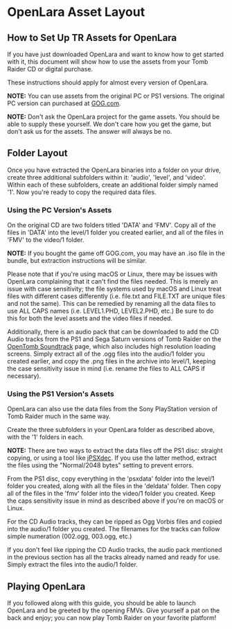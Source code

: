 # OpenLara Asset Layout

## How to Set Up TR Assets for OpenLara

If you have just downloaded OpenLara and want to know how to get started with it, this
document will show how to use the assets from your Tomb Raider CD or digital purchase.

These instructions should apply for almost every version of OpenLara.

**NOTE:** You can use assets from the original PC or PS1 versions. The original PC version
can purchased at [GOG.com](https://www.gog.com/game/tomb_raider_123).

**NOTE:** Don't ask the OpenLara project for the game assets. You should be able to supply
these yourself. We don't care how you get the game, but don't ask us for the assets. The
answer will always be no.

## Folder Layout

Once you have extracted the OpenLara binaries into a folder on your drive, create three
additional subfolders within it: 'audio', 'level', and 'video'. Within each of these
subfolders, create an additional folder simply named '1'. Now you're ready to copy
the required data files.

### Using the PC Version's Assets

On the original CD are two folders titled 'DATA' and 'FMV'. Copy all of the files in 'DATA'
into the level/1 folder you created earlier, and all of the files in 'FMV' to the video/1 folder.

**NOTE:** If you bought the game off GOG.com, you may have an .iso file in the bundle, but
extraction instructions will be similar.

Please note that if you're using macOS or Linux, there may be issues with OpenLara complaining
that it can't find the files needed. This is merely an issue with case sensitivity; the file
systems used by macOS and Linux treat files with different cases differently (i.e. file.txt
and FILE.TXT are unique files and not the same). This can be remedied by renaming all the data
files to use ALL CAPS names (i.e. LEVEL1.PHD, LEVEL2.PHD, etc.) Be sure to do this for both the
level assets and the video files if needed.

Additionally, there is an audio pack that can be downloaded to add the CD Audio tracks from the
PS1 and Sega Saturn versions of Tomb Raider on the [OpenTomb Soundtrack](https://opentomb.earvillage.net/)
page, which also includes high resolution loading screens. Simply extract all of the .ogg files
into the audio/1 folder you created earlier, and copy the .png files in the archive into level/1, keeping
the case sensitivity issue in mind (i.e. rename the files to ALL CAPS if necessary).

### Using the PS1 Version's Assets

OpenLara can also use the data files from the Sony PlayStation version of Tomb Raider much in the same
way.

Create the three subfolders in your OpenLara folder as described above, with the '1' folders in each.

**NOTE:** There are two ways to extract the data files off the PS1 disc: straight copying, or using a tool
like [jPSXdec](https://github.com/m35/jpsxdec). If you use the latter method, extract the files using
the "Normal/2048 bytes" setting to prevent errors.

From the PS1 disc, copy everything in the 'psxdata' folder into the level/1 folder you created, along with
all the files in the 'deldata' folder. Then copy all of the files in the 'fmv' folder into the video/1 folder
you created. Keep the caps sensitivity issue in mind as described above if you're on macOS or Linux.

For the CD Audio tracks, they can be ripped as Ogg Vorbis files and copied into the audio/1 folder you created.
The filenames for the tracks can follow simple numeration (002.ogg, 003.ogg, etc.)

If you don't feel like ripping the CD Audio tracks, the audio pack mentioned in the previous section
has all the tracks already named and ready for use. Simply extract the files into the audio/1 folder.

## Playing OpenLara

If you followed along with this guide, you should be able to launch OpenLara and be greeted by the opening
FMVs. Give yourself a pat on the back and enjoy; you can now play Tomb Raider on your favorite platform!